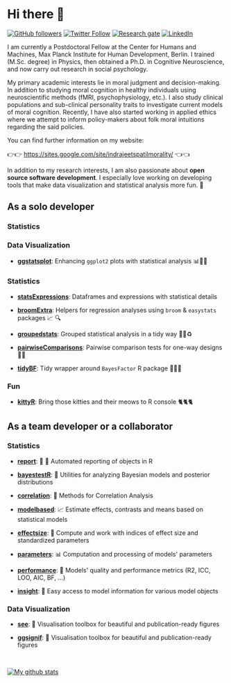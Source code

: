 # Hi there 👋

[![GitHub followers](https://img.shields.io/github/followers/IndrajeetPatil?label=Follow%20me&style=flat-square&logo=github&logoColor=white&colorB=4CAF50)](https://github.com/login?return_to=%2FIndrajeetPatil)
[![Twitter Follow](https://img.shields.io/twitter/follow/patilindrajeets?label=%20%40IndrajeetPatil&style=flat-square&labelColor=2196F3&logo=twitter&logoColor=white&colorB=0D47A1)](https://twitter.com/patilindrajeets)
[![Research gate](https://img.shields.io/badge/-Research%20Gate-green.svg?style=flat-square&logo=researchgate&logoColor=white&colorB=616161&labelColor=00BFA5)](https://www.researchgate.net/profile/Indrajeet-Patil-2)
[![LinkedIn](https://img.shields.io/badge/LinkedIn-0077B5?style=for-the-badge&logo=linkedin&logoColor=white)](https://www.linkedin.com/in/indrajeet-patil-397865174/)

I am currently a Postdoctoral Fellow at the Center for Humans and Machines, Max
Planck Institute for Human Development, Berlin. I trained (M.Sc. degree) in
Physics, then obtained a Ph.D. in Cognitive Neuroscience, and now carry out
research in social psychology. 

My primary academic interests lie in moral judgment and decision-making. In
addition to studying moral cognition in healthy individuals using
neuroscientific methods (fMRI, psychophysiology, etc.). I also study clinical
populations and sub-clinical personality traits to investigate current models of
moral cognition. Recently, I have also started working in applied ethics where
we attempt to inform policy-makers about folk moral intuitions regarding the
said policies.

You can find further information on my website:

👉👉 <https://sites.google.com/site/indrajeetspatilmorality/> 👈👈

In addition to my research interests, I am also passionate about **open source software development**. I especially love working on developing tools that make
data visualization and statistical analysis more fun. 🙌

## As a solo developer

### Statistics

### Data Visualization

- [**ggstatsplot**](https://github.com/IndrajeetPatil/ggstatsplot): Enhancing
  `ggplot2` plots with statistical analysis 📊🎨📣

### Statistics

- [**statsExpressions**](https://github.com/IndrajeetPatil/statsExpressions):
Dataframes and expressions with statistical details

- [**broomExtra**](https://github.com/IndrajeetPatil/broomExtra): Helpers for
regression analyses using `broom` & `easystats` packages  📈 🔍

- [**groupedstats**](https://github.com/IndrajeetPatil/groupedstats): Grouped
statistical analysis in a tidy way 🔁💪♻

- [**pairwiseComparisons**](https://github.com/IndrajeetPatil/pairwiseComparisons):
Pairwise comparison tests for one-way designs 🔬📝

- [**tidyBF**](https://github.com/IndrajeetPatil/tidyBF): Tidy wrapper around
`BayesFactor` R package 🍬🌟🎪

### Fun

- [**kittyR**](https://github.com/IndrajeetPatil/kittyR): Bring those kitties
and their meows to R console 🐈🐈🐈

## As a team developer or a collaborator

### Statistics

- [**report**](https://easystats.github.io/report): 📜 🎉 Automated reporting of
  objects in R

- [**bayestestR**](https://easystats.github.io/bayestestR): 👻 Utilities for
  analyzing Bayesian models and posterior distributions

- [**correlation**](https://easystats.github.io/correlation): 🔗 Methods for
  Correlation Analysis

- [**modelbased**](https://easystats.github.io/modelbased): 📈 Estimate effects,
  contrasts and means based on statistical models

- [**effectsize**](https://easystats.github.io/effectsize): 🐉 Compute and work
  with indices of effect size and standardized parameters

- [**parameters**](https://easystats.github.io/parameters): 📊 Computation and
  processing of models' parameters

- [**performance**](https://easystats.github.io/performance): 💪 Models' quality
  and performance metrics (R2, ICC, LOO, AIC, BF, ...)

- [**insight**](https://easystats.github.io/insight): 🔮 Easy access to model
  information for various model objects

### Data Visualization

- [**see**](https://easystats.github.io/see): 🎨 Visualisation toolbox for
  beautiful and publication-ready figures

- [**ggsignif**](https://const-ae.github.io/ggsignif/): 🎨 Visualisation toolbox for
  beautiful and publication-ready figures  

<br>


[![My github stats](https://github-readme-stats.vercel.app/api?username=IndrajeetPatil&count_private=true&show_icons=true&theme=onedark)](https://github.com/anuraghazra/github-readme-stats)
